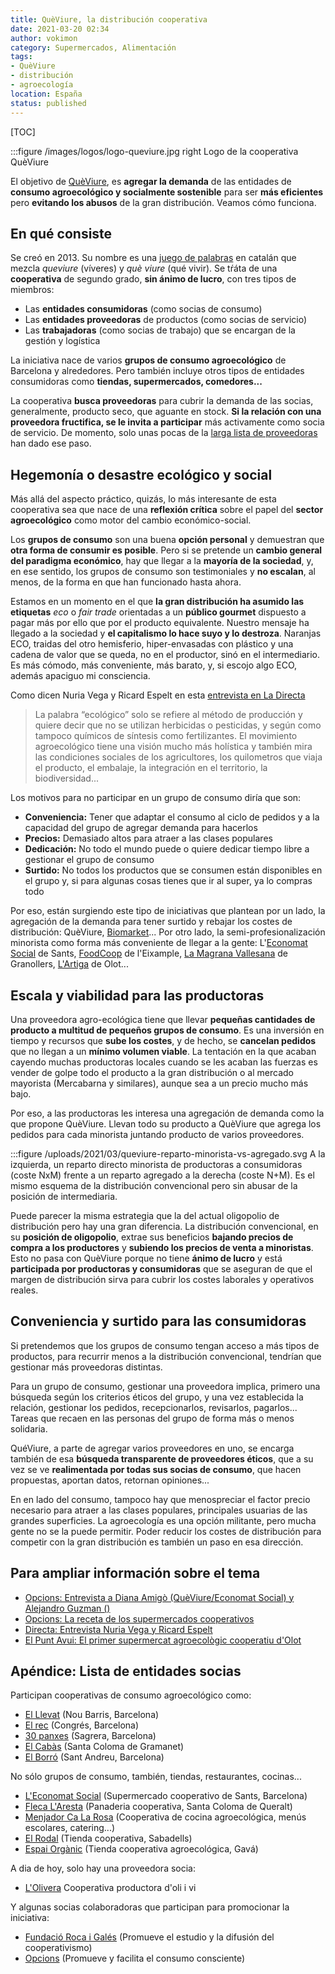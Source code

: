 ```yaml
---
title: QuèViure, la distribución cooperativa
date: 2021-03-20 02:34
author: vokimon
category: Supermercados, Alimentación
tags:
- QuèViure
- distribución
- agroecología
location: España
status: published
---
```


[TOC]

:::figure /images/logos/logo-queviure.jpg right
	Logo de la cooperativa QuèViure

<!-- PELICAN_BEGIN_SUMMARY -->
El objetivo de [QuèViure], es **agregar la demanda** de
las entidades de **consumo agroecológico y socialmente sostenible**
para ser **más eficientes** pero
**evitando los abusos** de la gran distribución.
Veamos cómo funciona.
<!-- PELICAN_END_SUMMARY -->

[QuèViure]: https://www.queviure.cat
[alofonía]: https://es.wikipedia.org/wiki/Al%C3%B3fono

## En qué consiste

Se creó en 2013.
Su nombre es una [juego de palabras][alofonía] en catalán que mezcla
_queviure_ (víveres) y _què viure_ (qué vivir).
Se tŕáta de una **cooperativa** de segundo grado, **sin ánimo de lucro**,
con tres tipos de miembros:

- Las **entidades consumidoras** (como socias de consumo)
- Las **entidades proveedoras** de productos (como socias de servicio)
- Las **trabajadoras** (como socias de trabajo) que se encargan de la gestión y logística

La iniciativa nace de varios **grupos de consumo agroecológico** de Barcelona y alrededores.
Pero también incluye otros tipos de entidades consumidoras como **tiendas, supermercados, comedores...**

La cooperativa **busca proveedoras** para cubrir la demanda de las socias,
generalmente, producto seco, que aguante en stock.
**Si la relación con una proveedora fructifica, se le invita a participar**
más activamente como socia de servicio.
De momento, solo unas pocas
de la [larga lista de proveedoras](https://www.queviure.cat/productores/)
han dado ese paso.

## Hegemonía o desastre ecológico y social

Más allá del aspecto práctico,
quizás, lo más interesante de esta cooperativa sea
que nace de una **reflexión crítica** sobre el papel del **sector agroecológico**
como motor del cambio económico-social.

Los **grupos de consumo** son una buena **opción personal**
y demuestran que **otra forma de consumir es posible**.
Pero si se pretende un **cambio general del paradigma económico**,
hay que llegar a la **mayoría de la sociedad**,
y, en ese sentido, los grupos de consumo son testimoniales y **no escalan**,
al menos, de la forma en que han funcionado hasta ahora.

Estamos en un momento en el que **la gran distribución ha asumido las etiquetas** _eco_ o _fair trade_
orientadas a un **público gourmet** dispuesto a pagar más por ello que por el producto equivalente.
Nuestro mensaje ha llegado a la sociedad y **el capitalismo lo hace suyo y lo destroza**.
Naranjas ECO, traidas del otro hemisferio, hiper-envasadas con plástico
y una cadena de valor que se queda, no en el productor, sinó en el intermediario.
Es más cómodo, más conveniente, más barato, y, si escojo algo ECO, además apaciguo mi consciencia.

Como dicen Nuria Vega y Ricard Espelt en esta [entrevista en La Directa](https://directa.cat/el-moviment-agroecologic-te-una-clara-voluntat-de-transformacio-social-quan-consumeixes-fas-politica/)

> La palabra “ecológico” solo se refiere al método de producción
> y quiere decir que no se utilizan herbicidas o pesticidas,
> y según como tampoco químicos de síntesis como fertilizantes.
> El movimiento agroecológico tiene una visión mucho más holística
> y también mira
> las condiciones sociales de los agricultores, 
> los quilometros que viaja el producto,
> el embalaje,
> la integración en el territorio,
> la biodiversidad...

Los motivos para no participar en un grupo de consumo diría que son:

- **Conveniencia:** Tener que adaptar el consumo al ciclo de pedidos y a la capacidad del grupo de agregar demanda para hacerlos
- **Precios:** Demasiado altos para atraer a las clases populares
- **Dedicación:** No todo el mundo puede o quiere dedicar tiempo libre a gestionar el grupo de consumo
- **Surtido:** No todos los productos que se consumen están disponibles en el grupo y, si para algunas cosas tienes que ir al super, ya lo compras todo

Por eso, están surgiendo este tipo de iniciativas que plantean
por un lado, la agregación de la demanda
para tener surtido y rebajar los costes de distribución: 
QuèViure, [Biomarket]...
Por otro lado, la semi-profesionalización minorista
como forma más conveniente de llegar a la gente:
L'[Economat Social] de Sants, [FoodCoop] de l'Eixample, [La Magrana Vallesana] de Granollers, [L'Artiga] de Olot...

[Biomarket]: https://www.mercabarna.es/sectors-activitat/biomarket/es_index/
[La Magrana Vallesana]: https://lamagranavallesana.cat/
[Economat Social]: https://leconomat.queviure.cat/es/
[FoodCoop]: https://foodcoopbcn.cat/es/
[L'Artiga]: https://www.artigacoop.org/

## Escala y viabilidad para las productoras

Una proveedora agro-ecológica tiene que llevar
**pequeñas cantidades de producto a multitud de pequeños grupos de consumo**.
Es una inversión en tiempo y recursos que **sube los costes**,
y de hecho, se **cancelan pedidos** que no llegan a un **mínimo volumen viable**.
La tentación en la que acaban cayendo muchas productoras locales cuando se les acaban las fuerzas
es vender de golpe todo el producto a la gran distribución o al mercado mayorista (Mercabarna y similares),
aunque sea a un precio mucho más bajo.

Por eso, a las productoras les interesa una agregación de demanda como la que propone QuèViure.
Llevan todo su producto a QuèViure que agrega los pedidos para cada minorista
juntando producto de varios proveedores.


:::figure /uploads/2021/03/queviure-reparto-minorista-vs-agregado.svg
	A la izquierda, un reparto directo minorista de productoras a consumidoras (coste NxM)
	frente a un reparto agregado a la derecha (coste N+M).
	Es el mismo esquema de la distribución convencional
	pero sin abusar de la posición de intermediaria.

Puede parecer la misma estrategia que la del actual oligopolio de distribución
pero hay una gran diferencia.
La distribución convencional, en su **posición de oligopolio**,
extrae sus beneficios **bajando precios de compra a los productores**
y **subiendo los precios de venta a minoristas**.
Esto no pasa con QuèViure
porque no tiene **ánimo de lucro** y está **participada por productoras y consumidoras**
que se aseguran de que el margen de distribución sirva para cubrir
los costes laborales y operativos reales.


## Conveniencia y surtido para las consumidoras

Si pretendemos que los grupos de consumo
tengan acceso a más tipos de productos,
para recurrir menos a la distribución convencional,
tendrían que gestionar más proveedoras distintas.

Para un grupo de consumo,
gestionar una proveedora implica,
primero una búsqueda según los criterios éticos del grupo,
y una vez establecida la relación,
gestionar los pedidos, recepcionarlos, revisarlos, pagarlos...
Tareas que recaen en las personas del grupo de forma más o menos solidaria.

QuéViure, a parte de agregar varios proveedores en uno,
se encarga también de esa **búsqueda transparente de proveedores éticos**,
que a su vez se ve **realimentada por todas sus socias de consumo**,
que hacen propuestas, aportan datos, retornan opiniones...

En en lado del consumo,
tampoco hay que menospreciar el factor precio
necesario para atraer a las clases populares,
principales usuarias de las grandes superficies.
La agroecología es una opción militante,
pero mucha gente no se la puede permitir.
Poder reducir los costes de distribución
para competir con la gran distribución
es también un paso en esa dirección.


## Para ampliar información sobre el tema

- [Opcions: Entrevista a Diana Amigò (QuèViure/Economat Social) y Alejandro Guzman ()](https://opcions.org/es/entrevistas/diana-amigo-alejandro-guzman/)
- [Opcions: La receta de los supermercados cooperativos](https://opcions.org/es/consumo/supermercados-cooperativos/)
- [Directa: Entrevista Nuria Vega y Ricard Espelt](https://directa.cat/el-moviment-agroecologic-te-una-clara-voluntat-de-transformacio-social-quan-consumeixes-fas-politica/)
- [El Punt Avui: El primer supermercat agroecològic cooperatiu d'Olot]()


## Apéndice: Lista de entidades socias

Participan cooperativas de consumo agroecológico como:

- [El Llevat](https://llevat.org)
  (Nou Barris, Barcelona)
- [El rec](https://afocainiciativessolidaries.wordpress.com/el-rec/)
  (Congrés, Barcelona)
- [30 panxes](https://30panxes.wordpress.com)
  (Sagrera, Barcelona)
- [El Cabàs](https://lskrida.wordpress.com/el-cabas/)
  (Santa Coloma de Gramanet)
- [El Borró](http://elborro.blogspot.com/)
  (Sant Andreu, Barcelona)

No sólo grupos de consumo, también, tiendas, restaurantes, cocinas...

- [L'Economat Social](http://leconomat.queviure.cat/ca/)
  (Supermercado cooperativo de Sants, Barcelona)
- [Fleca L'Aresta]()
  (Panaderia cooperativa, Santa Coloma de Queralt)
- [Menjador Ca La Rosa](https://menjadorcalarosa.cat/)
  (Cooperativa de cocina agroecológica, menús escolares, catering...)
- [El Rodal](http://elrodal.coop)
  (Tienda cooperativa, Sabadells)
- [Espai Orgànic](http://www.organicgava.cat/)
  (Tienda cooperativa agroecológica, Gavá)

A dia de hoy, solo hay una proveedora socia:

- [L'Olivera](https://olivera.org)
  Cooperativa productora d'oli i vi
  
Y algunas socias colaboradoras que participan para promocionar la iniciativa:
  
- [Fundació Roca i Galés](https://rocagales.cat)
  (Promueve el estudio y la difusión del cooperativismo)
- [Opcions](https://opcions.coop)
  (Promueve y facilita el consumo consciente)

